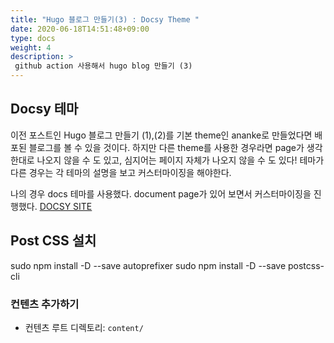 ```yaml
---
title: "Hugo 블로그 만들기(3) : Docsy Theme "
date: 2020-06-18T14:51:48+09:00
type: docs
weight: 4
description: >
 github action 사용해서 hugo blog 만들기 (3)
---
```


## Docsy 테마
이전 포스트인 Hugo 블로그 만들기 (1),(2)를 기본 theme인 ananke로 만들었다면 배포된 블로그를 볼 수 있을 것이다.
하지만 다른 theme를 사용한 경우라면 page가 생각한대로 나오지 않을 수 도 있고, 
심지어는 페이지 자체가 나오지 않을 수 도 있다!
테마가 다른 경우는 각 테마의 설명을 보고 커스터마이징을 해야한다.

나의 경우 docs 테마를 사용했다.
document page가 있어 보면서 커스터마이징을 진행했다.  [DOCSY SITE](https://www.docsy.dev/docs/)

## Post CSS 설치
sudo npm install -D --save autoprefixer
sudo npm install -D --save postcss-cli

### 컨텐츠 추가하기
- 컨텐츠 루트 디렉토리: `content/`

